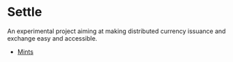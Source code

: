 # Settle

An experimental project aiming at making distributed currency issuance and
exchange easy and accessible.

- [Mints](mint/README.md)
